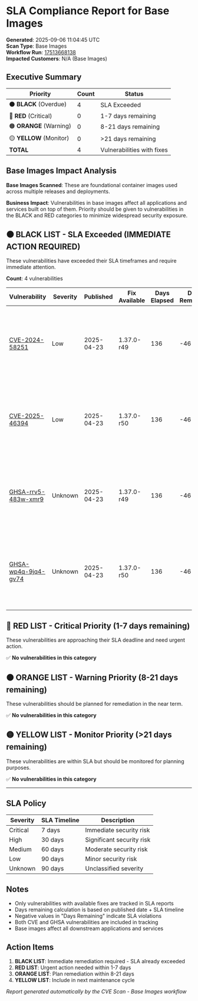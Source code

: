 # SLA Compliance Report for Base Images

**Generated**: 2025-09-06 11:04:45 UTC  
**Scan Type**: Base Images  
**Workflow Run**: [17513668138](https://github.com/nirmata/nch-release-management/actions/runs/17513668138)  
**Impacted Customers**: N/A (Base Images)

## Executive Summary

| Priority | Count | Status |
|----------|--------|---------|
| ⚫ **BLACK** (Overdue) | 4 | SLA Exceeded |
| 🔴 **RED** (Critical) | 0 | 1-7 days remaining |
| 🟠 **ORANGE** (Warning) | 0 | 8-21 days remaining |
| 🟡 **YELLOW** (Monitor) | 0 | >21 days remaining |
| **TOTAL** | 4 | Vulnerabilities with fixes |

## Base Images Impact Analysis

**Base Images Scanned**: These are foundational container images used across multiple releases and deployments.

**Business Impact**: Vulnerabilities in base images affect all applications and services built on top of them. Priority should be given to vulnerabilities in the BLACK and RED categories to minimize widespread security exposure.


## ⚫ BLACK LIST - SLA Exceeded (IMMEDIATE ACTION REQUIRED)

These vulnerabilities have exceeded their SLA timeframes and require immediate attention.

**Count**: 4 vulnerabilities

| Vulnerability | Severity | Published | Fix Available | Days Elapsed | Days Remaining | SLA | Affected Images |
|---------------|----------|-----------|---------------|--------------|----------------|-----|-----------------|
| [CVE-2024-58251](https://nvd.nist.gov/vuln/detail/CVE-2024-58251) | Low | 2025-04-23 | 1.37.0-r49 | 136 | -46 | 90 days | ghcr.io/nirmata/tomcat9-openjdk-wolfi-apko:21.86.31, ghcr.io/nirmata/wolfi-haproxy:3.2.1-2, ghcr.io/nirmata/wolfi-openjdk-21-jre-helm:0.24, ghcr.io/nirmata/wolfi-openjdk-21-jre:0.24 |
| [CVE-2025-46394](https://nvd.nist.gov/vuln/detail/CVE-2025-46394) | Low | 2025-04-23 | 1.37.0-r50 | 136 | -46 | 90 days | ghcr.io/nirmata/tomcat9-openjdk-wolfi-apko:21.86.31, ghcr.io/nirmata/wolfi-haproxy:3.2.1-2, ghcr.io/nirmata/wolfi-openjdk-21-jre-helm:0.24, ghcr.io/nirmata/wolfi-openjdk-21-jre:0.24 |
| [GHSA-rrv5-483w-xmr9](https://nvd.nist.gov/vuln/detail/GHSA-rrv5-483w-xmr9) | Unknown | 2025-04-23 | 1.37.0-r49 | 136 | -46 | 90 days | ghcr.io/nirmata/tomcat9-openjdk-wolfi-apko:21.86.31, ghcr.io/nirmata/wolfi-haproxy:3.2.1-2, ghcr.io/nirmata/wolfi-openjdk-21-jre-helm:0.24, ghcr.io/nirmata/wolfi-openjdk-21-jre:0.24 |
| [GHSA-wp4q-9jq4-gv74](https://nvd.nist.gov/vuln/detail/GHSA-wp4q-9jq4-gv74) | Unknown | 2025-04-23 | 1.37.0-r50 | 136 | -46 | 90 days | ghcr.io/nirmata/tomcat9-openjdk-wolfi-apko:21.86.31, ghcr.io/nirmata/wolfi-haproxy:3.2.1-2, ghcr.io/nirmata/wolfi-openjdk-21-jre-helm:0.24, ghcr.io/nirmata/wolfi-openjdk-21-jre:0.24 |


## 🔴 RED LIST - Critical Priority (1-7 days remaining)

These vulnerabilities are approaching their SLA deadline and need urgent action.

✅ **No vulnerabilities in this category**


## 🟠 ORANGE LIST - Warning Priority (8-21 days remaining)

These vulnerabilities should be planned for remediation in the near term.

✅ **No vulnerabilities in this category**


## 🟡 YELLOW LIST - Monitor Priority (>21 days remaining)

These vulnerabilities are within SLA but should be monitored for planning purposes.

✅ **No vulnerabilities in this category**


---

## SLA Policy

| Severity | SLA Timeline | Description |
|----------|--------------|-------------|
| Critical | 7 days | Immediate security risk |
| High | 30 days | Significant security risk |
| Medium | 60 days | Moderate security risk |
| Low | 90 days | Minor security risk |
| Unknown | 90 days | Unclassified severity |

## Notes

- Only vulnerabilities with available fixes are tracked in SLA reports
- Days remaining calculation is based on published date + SLA timeline
- Negative values in "Days Remaining" indicate SLA violations
- Both CVE and GHSA vulnerabilities are included in tracking
- Base images affect all downstream applications and services

## Action Items

1. **BLACK LIST**: Immediate remediation required - SLA already exceeded
2. **RED LIST**: Urgent action needed within 1-7 days
3. **ORANGE LIST**: Plan remediation within 8-21 days  
4. **YELLOW LIST**: Include in next maintenance cycle

*Report generated automatically by the CVE Scan - Base Images workflow*
